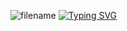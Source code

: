 ![filename](https://github.com/afthab-anthas/afthab-anthas/assets/147282277/de593768-c74b-441e-a408-755e351f351e)
[![Typing SVG](https://readme-typing-svg.demolab.com?font=Source+Code+Pro&weight=700&size=33&duration=2500&pause=1000&random=false&width=435&lines=Hi+%F0%9F%91%8B%2C+I'm+Afthab)](https://git.io/typing-svg)
